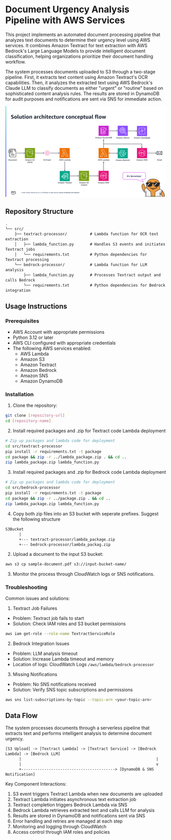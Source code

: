 # Document Urgency Analysis Pipeline with AWS Services

This project implements an automated document processing pipeline that analyzes text documents to determine their urgency level using AWS services. It combines Amazon Textract for text extraction with AWS Bedrock's Large Language Models to provide intelligent document classification, helping organizations prioritize their document handling workflow.

The system processes documents uploaded to S3 through a two-stage pipeline. First, it extracts text content using Amazon Textract's OCR capabilities. Then, it analyzes the extracted text using AWS Bedrock's Claude LLM to classify documents as either "urgent" or "routine" based on sophisticated content analysis rules. The results are stored in DynamoDB for audit purposes and notifications are sent via SNS for immediate action.

![alt text](image.png)

## Repository Structure
```
.
└── src/
    ├── textract-processor/          # Lambda function for OCR text extraction
    │   ├── lambda_function.py       # Handles S3 events and initiates Textract jobs
    │   └── requirements.txt         # Python dependencies for Textract processing
    └── bedrock-processor/           # Lambda function for LLM analysis
        ├── lambda_function.py       # Processes Textract output and calls Bedrock
        └── requirements.txt         # Python dependencies for Bedrock integration
```

## Usage Instructions
### Prerequisites
- AWS Account with appropriate permissions
- Python 3.12 or later
- AWS CLI configured with appropriate credentials
- The following AWS services enabled:
  - AWS Lambda
  - Amazon S3
  - Amazon Textract
  - Amazon Bedrock
  - Amazon SNS
  - Amazon DynamoDB

### Installation

1. Clone the repository:
```bash
git clone [repository-url]
cd [repository-name]
```

2. Install required packages and .zip for Textract code Lambda deployment
```bash
# Zip up packages and lambda code for deployment
cd src/textract-processor
pip install -r requirements.txt -t package
cd package && zip -r ../lambda_package.zip . && cd ..
zip lambda_package.zip lambda_function.py
```

3. Install required packages and .zip for Bedrock code Lambda deployment
```bash
# Zip up packages and lambda code for deployment
cd src/bedrock-processor
pip install -r requirements.txt -t package
cd package && zip -r ../package.zip . && cd ..
zip lambda_package.zip lambda_function.py
```

4. Copy both zip files into an S3 bucket with seperate prefixes. Suggest the following structure
```ascii
S3Bucket
      |
      +--- textract-processor/lambda_package.zip
      +--- bedrock-processor/lambda_packag.zip
```







2. Upload a document to the input S3 bucket:
```bash
aws s3 cp sample-document.pdf s3://input-bucket-name/
```

3. Monitor the process through CloudWatch logs or SNS notifications.


### Troubleshooting

Common issues and solutions:

1. Textract Job Failures
- Problem: Textract job fails to start
- Solution: Check IAM roles and S3 bucket permissions
```bash
aws iam get-role --role-name TextractServiceRole
```

2. Bedrock Integration Issues
- Problem: LLM analysis timeout
- Solution: Increase Lambda timeout and memory
- Location of logs: CloudWatch Logs `/aws/lambda/bedrock-processor`

3. Missing Notifications
- Problem: No SNS notifications received
- Solution: Verify SNS topic subscriptions and permissions
```bash
aws sns list-subscriptions-by-topic --topic-arn <your-topic-arn>
```

## Data Flow
The system processes documents through a serverless pipeline that extracts text and performs intelligent analysis to determine document urgency.

```ascii
[S3 Upload] -> [Textract Lambda] -> [Textract Service] -> [Bedrock Lambda] -> [Bedrock LLM]
      |                                                           |
      |                                                           v
      +-----------------------------------------> [DynamoDB & SNS Notification]
```

Key Component Interactions:
1. S3 event triggers Textract Lambda when new documents are uploaded
2. Textract Lambda initiates asynchronous text extraction job
3. Textract completion triggers Bedrock Lambda via SNS
4. Bedrock Lambda retrieves extracted text and calls LLM for analysis
5. Results are stored in DynamoDB and notifications sent via SNS
6. Error handling and retries are managed at each step
7. Monitoring and logging through CloudWatch
8. Access control through IAM roles and policies
